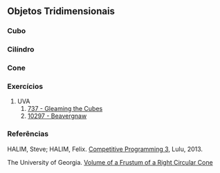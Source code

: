 Objetos Tridimensionais
-----------------------

### Cubo

<!--- cubo area/volume/interseção -->

### Cilíndro

<!--- cilíndro area/volume -->

### Cone

<!--- cone area/volume -->
<!--- frustum area/volume -->

### Exercícios

<!--- 737 - Interseção de cubos -->
<!--- 10297 - Volume de cones, cilindros e frustrum -->
1. UVA
    1. [737 - Gleaming the Cubes](https://uva.onlinejudge.org/index.php?option=com_onlinejudge&Itemid=8&page=show_problem&category=24&problem=678&mosmsg=Submission+received+with+ID+17776075)
    1. [10297 - Beavergnaw](https://uva.onlinejudge.org/index.php?option=com_onlinejudge&Itemid=8&page=show_problem&category=24&problem=1238&mosmsg=Submission+received+with+ID+17771134)

### Referências

HALIM, Steve; HALIM, Felix. [Competitive Programming 3](http://cpbook.net/), Lulu, 2013.

The University of Georgia. [Volume of a Frustum of a Right Circular Cone](http://jwilson.coe.uga.edu/emt725/Frustum/Frustum.cone.html)
